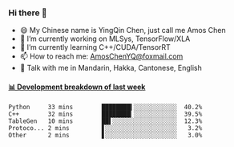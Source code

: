 ### Hi there 👋
- 😄 My Chinese name is YingQin Chen, just call me Amos Chen
- 🔭 I’m currently working on MLSys, TensorFlow/XLA
- 🌱 I’m currently learning C++/CUDA/TensorRT
- 📫 How to reach me: AmosChenYQ@foxmail.com
- 💬 Talk with me in Mandarin, Hakka, Cantonese, English

<!-- waka-box start -->
#### <a href="https://gist.github.com/becb911736b10de673d72f2a472b1e52" target="_blank">📊 Development breakdown of last week</a>
```text
Python     33 mins        ████████▍░░░░░░░░░░░░  40.2%
C++        32 mins        ████████▎░░░░░░░░░░░░  39.5%
TableGen   10 mins        ██▌░░░░░░░░░░░░░░░░░░  12.3%
Protoco... 2 mins         ▋░░░░░░░░░░░░░░░░░░░░   3.2%
Other      2 mins         ▋░░░░░░░░░░░░░░░░░░░░   3.0%
```
<!-- waka-box end -->


<!--
**AmosChenYQ/AmosChenYQ** is a ✨ _special_ ✨ repository because its `README.md` (this file) appears on your GitHub profile.

Here are some ideas to get you started:

- 🔭 I’m currently working on 
- 🌱 I’m currently learning ...
- 👯 I’m looking to collaborate on ...
- 🤔 I’m looking for help with ...
- 📫 How to reach me: AmosChenYQ@foxmail.com
- 😄 Pronouns: ...
- ⚡ Fun fact: ...
-->
